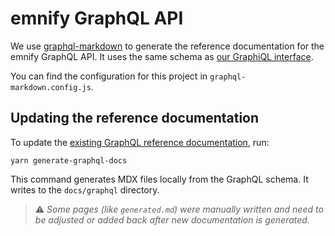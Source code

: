 # emnify GraphQL API

We use [graphql-markdown](https://graphql-markdown.github.io/) to generate the reference documentation for the emnify GraphQL API. 
It uses the same schema as [our GraphiQL interface](https://graphql-playground.emnify.net/).

You can find the configuration for this project in `graphql-markdown.config.js`.

## Updating the reference documentation

To update the [existing GraphQL reference documentation](https://docs.emnify.com/graphql), run:

```shell
yarn generate-graphql-docs
```

This command generates MDX files locally from the GraphQL schema. 
It writes to the `docs/graphql` directory.

> ⚠️ _Some pages (like `generated.md`) were manually written and need to be adjusted or added back after new documentation is generated._
